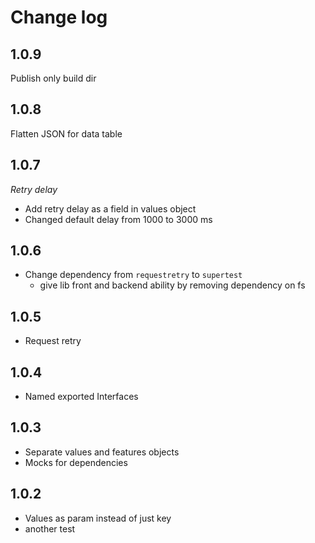 # Change log

## 1.0.9

Publish only build dir

## 1.0.8

Flatten JSON for data table

## 1.0.7

*Retry delay*

* Add retry delay as a field in values object
* Changed default delay from 1000 to 3000 ms

## 1.0.6

* Change dependency from `requestretry` to `supertest`
    * give lib front and backend ability by removing dependency on fs


## 1.0.5

* Request retry

## 1.0.4

* Named exported Interfaces

## 1.0.3

* Separate values and features objects
* Mocks for dependencies

## 1.0.2

* Values as param instead of just key
* another test